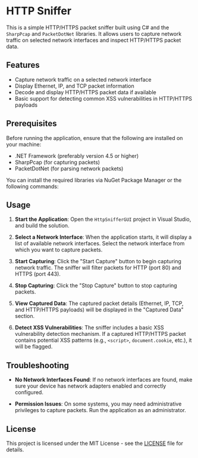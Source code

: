 # HTTP Sniffer 

This is a simple HTTP/HTTPS packet sniffer built using C# and the `SharpPcap` and `PacketDotNet` libraries. It allows users to capture network traffic on selected network interfaces and inspect HTTP/HTTPS packet data.

## Features

- Capture network traffic on a selected network interface
- Display Ethernet, IP, and TCP packet information
- Decode and display HTTP/HTTPS packet data if available
- Basic support for detecting common XSS vulnerabilities in HTTP/HTTPS payloads

## Prerequisites

Before running the application, ensure that the following are installed on your machine:

- .NET Framework (preferably version 4.5 or higher)
- SharpPcap (for capturing packets)
- PacketDotNet (for parsing network packets)

You can install the required libraries via NuGet Package Manager or the following commands:



## Usage

1. **Start the Application**:
   Open the `HttpSnifferGUI` project in Visual Studio, and build the solution.

2. **Select a Network Interface**:
   When the application starts, it will display a list of available network interfaces. Select the network interface from which you want to capture packets.

3. **Start Capturing**:
   Click the "Start Capture" button to begin capturing network traffic. The sniffer will filter packets for HTTP (port 80) and HTTPS (port 443).

4. **Stop Capturing**:
   Click the "Stop Capture" button to stop capturing packets.

5. **View Captured Data**:
   The captured packet details (Ethernet, IP, TCP, and HTTP/HTTPS payloads) will be displayed in the "Captured Data" section. 

6. **Detect XSS Vulnerabilities**:
   The sniffer includes a basic XSS vulnerability detection mechanism. If a captured HTTP/HTTPS packet contains potential XSS patterns (e.g., `<script>`, `document.cookie`, etc.), it will be flagged.


## Troubleshooting

- **No Network Interfaces Found**: If no network interfaces are found, make sure your device has network adapters enabled and correctly configured.

- **Permission Issues**: On some systems, you may need administrative privileges to capture packets. Run the application as an administrator.

## License

This project is licensed under the MIT License - see the [LICENSE](LICENSE.md) file for details.

